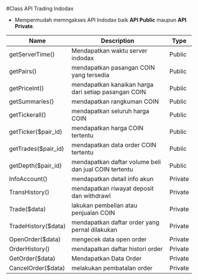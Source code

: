 #Class API Trading Indodax

* Mempermudah memngakses API Indodax baik **API Public** maupun **API Private**.


Name | Description | Type
------------ | ------------ | ------------ 
getServerTime() | Mendapatkan waktu server indodax | Public
getPairs() | mendapatkan pasangan COIN yang tersedia | Public
getPriceInt() | mendapatkan kanaikan harga dari setiap pasangan COIN | Public
getSummaries() | mendapatkan rangkuman COIN | Public
getTickerall() | mendapatkan seluruh harga COIN | Public
getTicker($pair_id) | mendapatkan harga COIN tertentu | Public
getTrades($pair_id) | mendapatkan data order COIN tertentu | Public
getDepth($pair_id) | mendapatkan daftar volume beli dan jual COIN tertentu | Public
InfoAccount() | mendapatkan detail info akun | Private
TransHistory() | mendapatkan riwayat deposit dan withdrawl | Private
Trade($data) | lakukan pembelian atau penjualan COIN | Private
TradeHistory($data) | mendapatkan daftar order yang pernal dilakukan | Private
OpenOrder($data) | mengecek data open order | Private
OrderHistory() | mendapatkan daftar histori order | Private
GetOrder($data) | Mendapatkan Data Order  | Private
CancelOrder($data) | melakukan pembatalan order | Private
